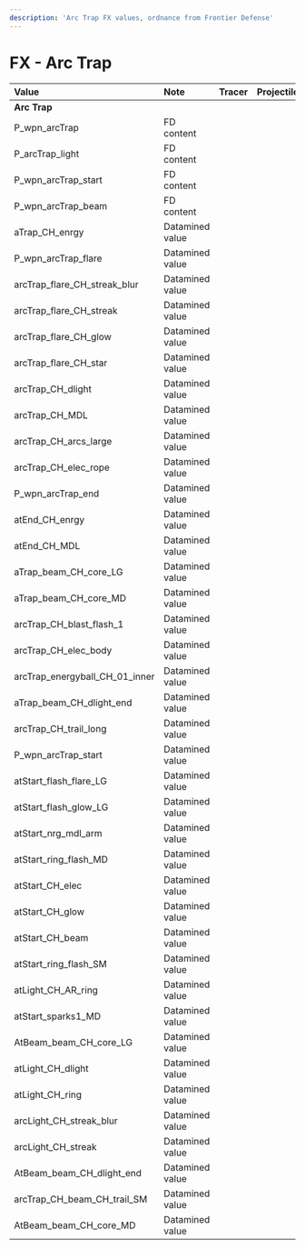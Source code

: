 ```yaml
---
description: 'Arc Trap FX values, ordnance from Frontier Defense'
---
```


# FX - Arc Trap

| Value | Note | Tracer | Projectile |
| :--- | :--- | :--- | :--- |
| **Arc Trap** |  |  |  |
| P\_wpn\_arcTrap | FD content |  |  |
| P\_arcTrap\_light | FD content |  |  |
| P\_wpn\_arcTrap\_start | FD content |  |  |
| P\_wpn\_arcTrap\_beam | FD content |  |  |
| aTrap\_CH\_enrgy | Datamined value |  |  |
| P\_wpn\_arcTrap\_flare | Datamined value |  |  |
| arcTrap\_flare\_CH\_streak\_blur | Datamined value |  |  |
| arcTrap\_flare\_CH\_streak | Datamined value |  |  |
| arcTrap\_flare\_CH\_glow | Datamined value |  |  |
| arcTrap\_flare\_CH\_star | Datamined value |  |  |
| arcTrap\_CH\_dlight | Datamined value |  |  |
| arcTrap\_CH\_MDL | Datamined value |  |  |
| arcTrap\_CH\_arcs\_large | Datamined value |  |  |
| arcTrap\_CH\_elec\_rope | Datamined value |  |  |
| P\_wpn\_arcTrap\_end | Datamined value |  |  |
| atEnd\_CH\_enrgy | Datamined value |  |  |
| atEnd\_CH\_MDL | Datamined value |  |  |
| aTrap\_beam\_CH\_core\_LG | Datamined value |  |  |
| aTrap\_beam\_CH\_core\_MD | Datamined value |  |  |
| arcTrap\_CH\_blast\_flash\_1 | Datamined value |  |  |
| arcTrap\_CH\_elec\_body | Datamined value |  |  |
| arcTrap\_energyball\_CH\_01\_inner | Datamined value |  |  |
| aTrap\_beam\_CH\_dlight\_end | Datamined value |  |  |
| arcTrap\_CH\_trail\_long | Datamined value |  |  |
| P\_wpn\_arcTrap\_start | Datamined value |  |  |
| atStart\_flash\_flare\_LG | Datamined value |  |  |
| atStart\_flash\_glow\_LG | Datamined value |  |  |
| atStart\_nrg\_mdl\_arm | Datamined value |  |  |
| atStart\_ring\_flash\_MD | Datamined value |  |  |
| atStart\_CH\_elec | Datamined value |  |  |
| atStart\_CH\_glow | Datamined value |  |  |
| atStart\_CH\_beam | Datamined value |  |  |
| atStart\_ring\_flash\_SM | Datamined value |  |  |
| atLight\_CH\_AR\_ring | Datamined value |  |  |
| atStart\_sparks1\_MD | Datamined value |  |  |
| AtBeam\_beam\_CH\_core\_LG | Datamined value |  |  |
| atLight\_CH\_dlight | Datamined value |  |  |
| atLight\_CH\_ring | Datamined value |  |  |
| arcLight\_CH\_streak\_blur | Datamined value |  |  |
| arcLight\_CH\_streak | Datamined value |  |  |
| AtBeam\_beam\_CH\_dlight\_end | Datamined value |  |  |
| arcTrap\_CH\_beam\_CH\_trail\_SM | Datamined value |  |  |
| AtBeam\_beam\_CH\_core\_MD | Datamined value |  |  |

